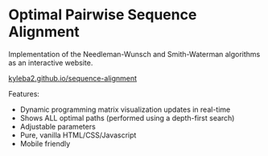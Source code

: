 # Optimal Pairwise Sequence Alignment
Implementation of the Needleman-Wunsch and Smith-Waterman algorithms as an interactive website.

[kyleba2.github.io/sequence-alignment](https://kyleba2.github.io/sequence-alignment/)

Features:
- Dynamic programming matrix visualization updates in real-time
- Shows ALL optimal paths (performed using a depth-first search)
- Adjustable parameters
- Pure, vanilla HTML/CSS/Javascript
- Mobile friendly


